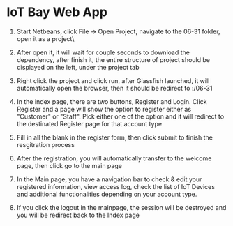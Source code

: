 # IoT Bay Web App
1. Start Netbeans, click File -> Open Project, navigate to the 06-31 folder, open it as a project\

2. After open it, it will wait for couple seconds to download the dependency, after finish it, the 
entire structure of project should be displayed on the left, under the project tab

3. Right click the project and click run, after Glassfish launched, it will automatically open 
the browser, then it should be redirect to <localIPorDomainName>:<port>/06-31

4. In the index page, there are two buttons, Register and Login. Click Register and a page will show the option to 
  register either as "Customer" or "Staff". Pick either one of the option and it will redirect to the destinated Register 
  page for that account type

5. Fill in all the blank in the register form, then click submit to finish the resgitration process

6. After the registration, you will automatically transfer to the welcome page, then click go to
the main page
  
7. In the Main page, you have a navigation bar to check & edit your registered information, view access log, check the list of IoT Devices and
  additional functionalities depending on your account type.

8. If you click the logout in the mainpage, the session will be destroyed and you will be redirect back to the Index page
